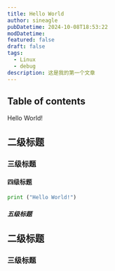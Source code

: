 ```yaml
---
title: Hello World
author: sineagle
pubDatetime: 2024-10-08T18:53:22
modDatetime: 
featured: false
draft: false
tags:
  - Linux
  - debug
description: 这是我的第一个文章
---
```

## Table of contents

Hello World!

## 二级标题

### 三级标题

#### 四级标题

```python
print ("Hello World!")
```

##### 五级标题

## 二级标题

### 三级标题
